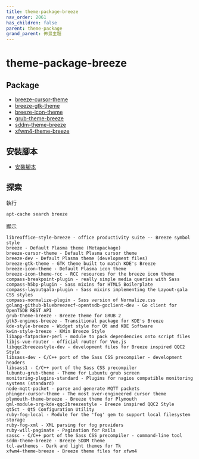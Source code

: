 ```yaml
---
title: theme-package-breeze
nav_order: 2061
has_children: false
parent: theme-package
grand_parent: 佈景主題
---
```



# theme-package-breeze


## Package

* [breeze-cursor-theme](https://packages.ubuntu.com/jammy/breeze-cursor-theme)
* [breeze-gtk-theme](https://packages.ubuntu.com/jammy/breeze-gtk-theme)
* [breeze-icon-theme](https://packages.ubuntu.com/jammy/breeze-icon-theme)
* [grub-theme-breeze](https://packages.ubuntu.com/jammy/grub-theme-breeze)
* [sddm-theme-breeze](https://packages.ubuntu.com/jammy/sddm-theme-breeze)
* [xfwm4-theme-breeze](https://packages.ubuntu.com/jammy/xfwm4-theme-breeze)


## 安裝腳本

* [安裝腳本](https://github.com/samwhelp/note-about-ubuntu/tree/gh-pages/_demo/adjustment/theme/breeze)


## 探索

執行

``` sh
apt-cache search breeze
```

顯示

```
libreoffice-style-breeze - office productivity suite -- Breeze symbol style
breeze - Default Plasma theme (Metapackage)
breeze-cursor-theme - Default Plasma cursor theme
breeze-dev - Default Plasma theme (development files)
breeze-gtk-theme - GTK theme built to match KDE's Breeze
breeze-icon-theme - Default Plasma icon theme
breeze-icon-theme-rcc - RCC resources for the breeze icon theme
compass-breakpoint-plugin - really simple media queries with Sass
compass-h5bp-plugin - Sass mixins for HTML5 Boilerplate
compass-layoutgala-plugin - Sass mixins implementing the Layout-gala CSS styles
compass-normalize-plugin - Sass version of Normalize.css
golang-github-bluebreezecf-opentsdb-goclient-dev - Go client for OpenTSDB REST API
grub-theme-breeze - Breeze theme for GRUB 2
gtk3-engines-breeze - Transitional package for KDE's Breeze
kde-style-breeze - Widget style for Qt and KDE Software
kwin-style-breeze - KWin Breeze Style
libapp-fatpacker-perl - module to pack dependencies onto script files
libjs-vue-router - official router for Vue.js
libqqc2breezestyle-dev - development files for Breeze inspired QQC2 Style
libsass-dev - C/C++ port of the Sass CSS precompiler - development headers
libsass1 - C/C++ port of the Sass CSS precompiler
lubuntu-grub-theme - Theme for Lubuntu grub screen
monitoring-plugins-standard - Plugins for nagios compatible monitoring systems (standard)
node-mqtt-packet - parse and generate MQTT packets
phinger-cursor-theme - The most over-engineered cursor theme
plymouth-theme-breeze - Breeze theme for Plymouth
qml-module-org-kde-qqc2breezestyle - Breeze inspired QQC2 Style
qt5ct - Qt5 Configuration Utility
ruby-fog-local - Module for the 'fog' gem to support local filesystem storage
ruby-fog-xml - XML parsing for fog providers
ruby-will-paginate - Pagination for Rails
sassc - C/C++ port of the Sass CSS precompiler - command-line tool
sddm-theme-breeze - Breeze SDDM theme
tcl-awthemes - Dark and light themes for Tk
xfwm4-theme-breeze - Breeze theme files for xfwm4
```
